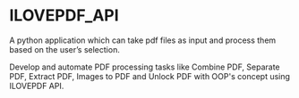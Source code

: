 # ILOVEPDF_API
 A python application which can take pdf files as input and process them based on the user’s selection.

Develop and automate PDF processing tasks like Combine PDF, Separate PDF, Extract PDF, Images to PDF and Unlock PDF with OOP's concept using ILOVEPDF API.
